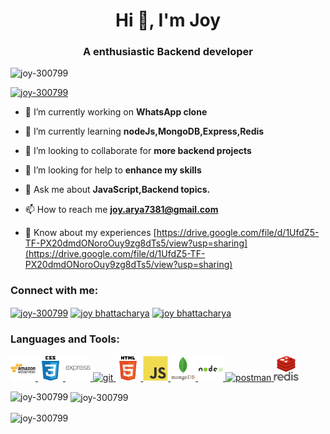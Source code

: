 <h1 align="center">Hi 👋, I'm Joy</h1>
<h3 align="center">A enthusiastic Backend developer</h3>

<p align="left"> <img src="https://komarev.com/ghpvc/?username=joy-300799&label=Profile%20views&color=0e75b6&style=flat" alt="joy-300799" /> </p>

<p align="left"> <a href="https://github.com/ryo-ma/github-profile-trophy"><img src="https://github-profile-trophy.vercel.app/?username=joy-300799" alt="joy-300799" /></a> </p>

- 🔭 I’m currently working on **WhatsApp clone**

- 🌱 I’m currently learning **nodeJs,MongoDB,Express,Redis**

- 👯 I’m looking to collaborate for **more backend projects**

- 🤝 I’m looking for help to **enhance my skills**

- 💬 Ask me about **JavaScript,Backend topics.**

- 📫 How to reach me **joy.arya7381@gmail.com**

- 📄 Know about my experiences [https://drive.google.com/file/d/1UfdZ5-TF-PX20dmdONoroOuy9zg8dTs5/view?usp=sharing](https://drive.google.com/file/d/1UfdZ5-TF-PX20dmdONoroOuy9zg8dTs5/view?usp=sharing)

<h3 align="left">Connect with me:</h3>
<p align="left">
<a href="https://codepen.io/joy-300799" target="blank"><img align="center" src="https://raw.githubusercontent.com/rahuldkjain/github-profile-readme-generator/master/src/images/icons/Social/codepen.svg" alt="joy-300799" height="30" width="40" /></a>
<a href="https://linkedin.com/in/joy bhattacharya" target="blank"><img align="center" src="https://raw.githubusercontent.com/rahuldkjain/github-profile-readme-generator/master/src/images/icons/Social/linked-in-alt.svg" alt="joy bhattacharya" height="30" width="40" /></a>
<a href="https://www.leetcode.com/joy bhattacharya" target="blank"><img align="center" src="https://raw.githubusercontent.com/rahuldkjain/github-profile-readme-generator/master/src/images/icons/Social/leet-code.svg" alt="joy bhattacharya" height="30" width="40" /></a>
</p>

<h3 align="left">Languages and Tools:</h3>
<p align="left"> <a href="https://aws.amazon.com" target="_blank" rel="noreferrer"> <img src="https://raw.githubusercontent.com/devicons/devicon/master/icons/amazonwebservices/amazonwebservices-original-wordmark.svg" alt="aws" width="40" height="40"/> </a> <a href="https://www.w3schools.com/css/" target="_blank" rel="noreferrer"> <img src="https://raw.githubusercontent.com/devicons/devicon/master/icons/css3/css3-original-wordmark.svg" alt="css3" width="40" height="40"/> </a> <a href="https://expressjs.com" target="_blank" rel="noreferrer"> <img src="https://raw.githubusercontent.com/devicons/devicon/master/icons/express/express-original-wordmark.svg" alt="express" width="40" height="40"/> </a> <a href="https://git-scm.com/" target="_blank" rel="noreferrer"> <img src="https://www.vectorlogo.zone/logos/git-scm/git-scm-icon.svg" alt="git" width="40" height="40"/> </a> <a href="https://www.w3.org/html/" target="_blank" rel="noreferrer"> <img src="https://raw.githubusercontent.com/devicons/devicon/master/icons/html5/html5-original-wordmark.svg" alt="html5" width="40" height="40"/> </a> <a href="https://developer.mozilla.org/en-US/docs/Web/JavaScript" target="_blank" rel="noreferrer"> <img src="https://raw.githubusercontent.com/devicons/devicon/master/icons/javascript/javascript-original.svg" alt="javascript" width="40" height="40"/> </a> <a href="https://www.mongodb.com/" target="_blank" rel="noreferrer"> <img src="https://raw.githubusercontent.com/devicons/devicon/master/icons/mongodb/mongodb-original-wordmark.svg" alt="mongodb" width="40" height="40"/> </a> <a href="https://nodejs.org" target="_blank" rel="noreferrer"> <img src="https://raw.githubusercontent.com/devicons/devicon/master/icons/nodejs/nodejs-original-wordmark.svg" alt="nodejs" width="40" height="40"/> </a> <a href="https://postman.com" target="_blank" rel="noreferrer"> <img src="https://www.vectorlogo.zone/logos/getpostman/getpostman-icon.svg" alt="postman" width="40" height="40"/> </a> <a href="https://redis.io" target="_blank" rel="noreferrer"> <img src="https://raw.githubusercontent.com/devicons/devicon/master/icons/redis/redis-original-wordmark.svg" alt="redis" width="40" height="40"/> </a> </p>

<p><img align="left" src="https://github-readme-stats.vercel.app/api/top-langs?username=joy-300799&show_icons=true&locale=en&layout=compact" alt="joy-300799" /></p>

<p>&nbsp;<img align="center" src="https://github-readme-stats.vercel.app/api?username=joy-300799&show_icons=true&locale=en" alt="joy-300799" /></p>

<p><img align="center" src="https://github-readme-streak-stats.herokuapp.com/?user=joy-300799&" alt="joy-300799" /></p>
